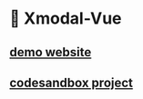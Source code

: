 # 🎉 Xmodal-Vue 
[demo website](https://xeniac.ir/github/xmodal "demo")
--
[codesandbox project](https://codesandbox.io/s/shy-bird-1jjb3?file=/src/App.vue "codesandbox project")
--